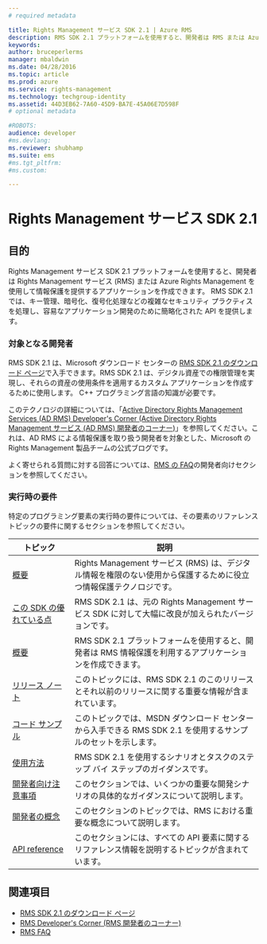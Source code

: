 ```yaml
---
# required metadata

title: Rights Management サービス SDK 2.1 | Azure RMS
description: RMS SDK 2.1 プラットフォームを使用すると、開発者は RMS または Azure RMS を使用して情報保護を提供するアプリケーションを作成できます。
keywords:
author: bruceperlerms
manager: mbaldwin
ms.date: 04/28/2016
ms.topic: article
ms.prod: azure
ms.service: rights-management
ms.technology: techgroup-identity
ms.assetid: 44D3EB62-7A60-45D9-BA7E-45A06E7D598F
# optional metadata

#ROBOTS:
audience: developer
#ms.devlang:
ms.reviewer: shubhamp
ms.suite: ems
#ms.tgt_pltfrm:
#ms.custom:

---
```


# Rights Management サービス SDK 2.1


## 目的

Rights Management サービス SDK 2.1 プラットフォームを使用すると、開発者は Rights Management サービス (RMS) または Azure Rights Management を使用して情報保護を提供するアプリケーションを作成できます。 RMS SDK 2.1 では、キー管理、暗号化、復号化処理などの複雑なセキュリティ プラクティスを処理し、容易なアプリケーション開発のために簡略化された API を提供します。

### 対象となる開発者

RMS SDK 2.1 は、Microsoft ダウンロード センターの [RMS SDK 2.1 のダウンロード ページ](http://www.microsoft.com/en-us/download/details.aspx?id=38397)で入手できます。RMS SDK 2.1 は、デジタル資産での権限管理を実現し、それらの資産の使用条件を適用するカスタム アプリケーションを作成するために使用します。 C++ プログラミング言語の知識が必要です。

このテクノロジの詳細については、「[Active Directory Rights Management Services (AD RMS) Developer's Corner (Active Directory Rights Management サービス (AD RMS) 開発者のコーナー)](http://blogs.msdn.com/b/rms/archive/2012/05/31/official-release-of-ad-rms-sdk-2-0-and-ad-rms-client-2-0.aspx)」を参照してください。これは、AD RMS による情報保護を取り扱う開発者を対象とした、Microsoft の Rights Management 製品チームの公式ブログです。

よく寄せられる質問に対する回答については、[RMS の FAQ](http://aka.ms/adrmsfaq )の開発者向けセクションを参照してください。

### 実行時の要件

特定のプログラミング要素の実行時の要件については、その要素のリファレンス トピックの要件に関するセクションを参照してください。

|トピック|説明|
|-----|--------|
|[概要](ad-rms-overview.md)|Rights Management サービス (RMS) は、デジタル情報を権限のない使用から保護するために役立つ情報保護テクノロジです。|
|[この SDK の優れている点](differences-between-ad-rms-and-ad-rms-2-0.md)|RMS SDK 2.1 は、元の Rights Management サービス SDK に対して大幅に改良が加えられたバージョンです。|
|[概要](getting-started-with-ad-rms-2-0.md)|RMS SDK 2.1 プラットフォームを使用すると、開発者は RMS 情報保護を利用するアプリケーションを作成できます。|
|[リリース ノート](release-notes-rtm.md)|このトピックには、RMS SDK 2.1 のこのリリースとそれ以前のリリースに関する重要な情報が含まれています。|
|[コード サンプル](samples.md)|このトピックでは、MSDN ダウンロード センターから入手できる RMS SDK 2.1 を使用するサンプルのセットを示します。|
|[使用方法](how-to-use-msipc.md)|RMS SDK 2.1 を使用するシナリオとタスクのステップ バイ ステップのガイダンスです。|
|[開発者向け注意事項](developer-notes.md)|このセクションでは、いくつかの重要な開発シナリオの具体的なガイダンスについて説明します。|
|[開発者の概念](ad-rms-concepts-nav.md)|このセクションのトピックでは、RMS における重要な概念について説明します。|
|[API reference](/rights-management/sdk/2.1/api/win/constants)|このセクションには、すべての API 要素に関するリファレンス情報を説明するトピックが含まれています。|

 

## 関連項目

* [RMS SDK 2.1 のダウンロード ページ](http://www.microsoft.com/en-us/download/details.aspx?id=38397)
* [RMS Developer's Corner (RMS 開発者のコーナー)](http://blogs.msdn.com/b/rms/archive/2012/05/31/official-release-of-ad-rms-sdk-2-0-and-ad-rms-client-2-0.aspx)
* [RMS FAQ](http://aka.ms/adrmsfaq )
 

 


<!--HONumber=Apr16_HO4-->


